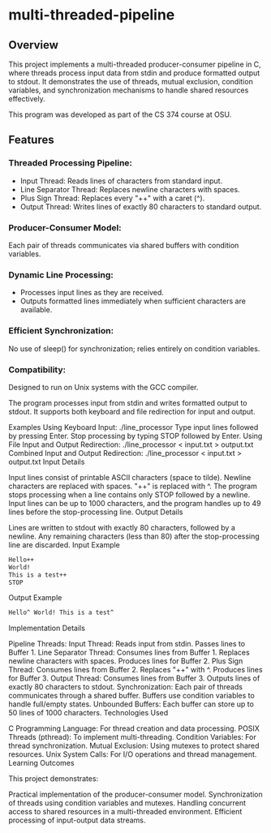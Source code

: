 # multi-threaded-pipeline

## Overview

This project implements a multi-threaded producer-consumer pipeline in C, where threads process input data from stdin and produce formatted output to stdout. It demonstrates the use of threads, mutual exclusion, condition variables, and synchronization mechanisms to handle shared resources effectively.

This program was developed as part of the CS 374 course at OSU.

## Features

### Threaded Processing Pipeline:
- Input Thread: Reads lines of characters from standard input.
- Line Separator Thread: Replaces newline characters with spaces.
- Plus Sign Thread: Replaces every "++" with a caret (^).
- Output Thread: Writes lines of exactly 80 characters to standard output.
  
### Producer-Consumer Model:
Each pair of threads communicates via shared buffers with condition variables.

### Dynamic Line Processing:
- Processes input lines as they are received. 
- Outputs formatted lines immediately when sufficient characters are available.

### Efficient Synchronization: 
No use of sleep() for synchronization; relies entirely on condition variables.

### Compatibility: 
Designed to run on Unix systems with the GCC compiler.


The program processes input from stdin and writes formatted output to stdout. It supports both keyboard and file redirection for input and output.

Examples
Using Keyboard Input:
./line_processor
Type input lines followed by pressing Enter.
Stop processing by typing STOP followed by Enter.
Using File Input and Output Redirection:
./line_processor < input.txt > output.txt
Combined Input and Output Redirection:
./line_processor < input.txt > output.txt
Input Details

Input lines consist of printable ASCII characters (space to tilde).
Newline characters are replaced with spaces.
"++" is replaced with ^.
The program stops processing when a line contains only STOP followed by a newline.
Input lines can be up to 1000 characters, and the program handles up to 49 lines before the stop-processing line.
Output Details

Lines are written to stdout with exactly 80 characters, followed by a newline.
Any remaining characters (less than 80) after the stop-processing line are discarded.
Input Example

```bash
Hello++
World!
This is a test++
STOP
```
Output Example
```bash
Hello^ World! This is a test^
```
Implementation Details

Pipeline Threads:
Input Thread:
Reads input from stdin.
Passes lines to Buffer 1.
Line Separator Thread:
Consumes lines from Buffer 1.
Replaces newline characters with spaces.
Produces lines for Buffer 2.
Plus Sign Thread:
Consumes lines from Buffer 2.
Replaces "++" with ^.
Produces lines for Buffer 3.
Output Thread:
Consumes lines from Buffer 3.
Outputs lines of exactly 80 characters to stdout.
Synchronization:
Each pair of threads communicates through a shared buffer.
Buffers use condition variables to handle full/empty states.
Unbounded Buffers:
Each buffer can store up to 50 lines of 1000 characters.
Technologies Used

C Programming Language: For thread creation and data processing.
POSIX Threads (pthread): To implement multi-threading.
Condition Variables: For thread synchronization.
Mutual Exclusion: Using mutexes to protect shared resources.
Unix System Calls: For I/O operations and thread management.
Learning Outcomes

This project demonstrates:

Practical implementation of the producer-consumer model.
Synchronization of threads using condition variables and mutexes.
Handling concurrent access to shared resources in a multi-threaded environment.
Efficient processing of input-output data streams.
